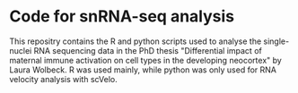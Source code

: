 # Code for snRNA-seq analysis
This repositry contains the R and python scripts used to analyse the single-nuclei RNA sequencing data in the PhD thesis "Differential impact of maternal immune activation on cell types in the developing neocortex" by Laura Wolbeck. 
R was used mainly, while python was only used for RNA velocity analysis with scVelo. 
